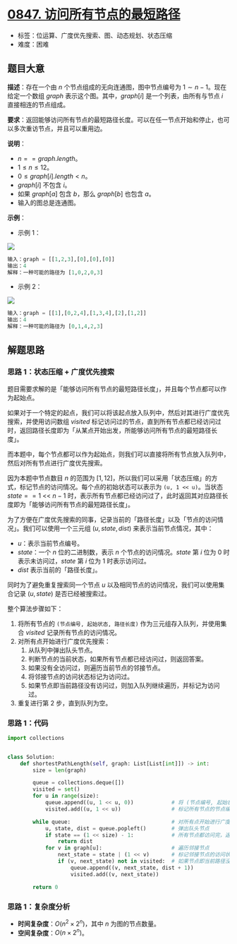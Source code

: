 # [0847. 访问所有节点的最短路径](https://leetcode.cn/problems/shortest-path-visiting-all-nodes/)

- 标签：位运算、广度优先搜索、图、动态规划、状态压缩
- 难度：困难

## 题目大意

**描述**：存在一个由 $n$ 个节点组成的无向连通图，图中节点编号为 $1 \sim n - 1$。现在给定一个数组 $graph$ 表示这个图。其中，$graph[i]$ 是一个列表，由所有与节点 $i$ 直接相连的节点组成。

**要求**：返回能够访问所有节点的最短路径长度。可以在任一节点开始和停止，也可以多次重访节点，并且可以重用边。

**说明**：

- $n == graph.length$。
- $1 \le n \le 12$。
- $0 \le graph[i].length < n$。
- $graph[i]$ 不包含 $i$。
- 如果 $graph[a]$ 包含 $b$，那么 $graph[b]$ 也包含 $a$。
- 输入的图总是连通图。

**示例**：

- 示例 1：

![](https://assets.leetcode.com/uploads/2021/05/12/shortest1-graph.jpg)

```python
输入：graph = [[1,2,3],[0],[0],[0]]
输出：4
解释：一种可能的路径为 [1,0,2,0,3]
```

- 示例 2：

![](https://assets.leetcode.com/uploads/2021/05/12/shortest2-graph.jpg)

```python
输入：graph = [[1],[0,2,4],[1,3,4],[2],[1,2]]
输出：4
解释：一种可能的路径为 [0,1,4,2,3]
```

## 解题思路

### 思路 1：状态压缩 + 广度优先搜索

 题目需要求解的是「能够访问所有节点的最短路径长度」，并且每个节点都可以作为起始点。

如果对于一个特定的起点，我们可以将该起点放入队列中，然后对其进行广度优先搜索，并使用访问数组 $visited$ 标记访问过的节点，直到所有节点都已经访问过时，返回路径长度即为「从某点开始出发，所能够访问所有节点的最短路径长度」。

而本题中，每个节点都可以作为起始点，则我们可以直接将所有节点放入队列中，然后对所有节点进行广度优先搜索。

因为本题中节点数目 $n$ 的范围为 $[1, 12]$，所以我们可以采用「状态压缩」的方式，标记节点的访问情况。每个点的初始状态可以表示为 `(u, 1 << u)`。当状态 $state == 1 \text{ <}\text{< } n - 1$ 时，表示所有节点都已经访问过了，此时返回其对应路径长度即为「能够访问所有节点的最短路径长度」。

为了方便在广度优先搜索的同事，记录当前的「路径长度」以及「节点的访问情况」。我们可以使用一个三元组 $(u, state, dist)$ 来表示当前节点情况，其中：

- $u$：表示当前节点编号。
- $state$：一个 $n$ 位的二进制数，表示 $n$ 个节点的访问情况。$state$ 第 $i$ 位为 $0$ 时表示未访问过，$state$ 第 $i$ 位为 $1$ 时表示访问过。
- $dist$ 表示当前的「路径长度」。

同时为了避免重复搜索同一个节点 $u$ 以及相同节点的访问情况，我们可以使用集合记录 $(u, state)$ 是否已经被搜索过。

整个算法步骤如下：

1. 将所有节点的 `(节点编号, 起始状态, 路径长度)` 作为三元组存入队列，并使用集合 $visited$ 记录所有节点的访问情况。
2. 对所有点开始进行广度优先搜索：
   1. 从队列中弹出队头节点。
   2. 判断节点的当前状态，如果所有节点都已经访问过，则返回答案。
   3. 如果没有全访问过，则遍历当前节点的邻接节点。
   4. 将邻接节点的访问状态标记为访问过。
   5. 如果节点即当前路径没有访问过，则加入队列继续遍历，并标记为访问过。
3. 重复进行第 $2$ 步，直到队列为空。

### 思路 1：代码

```python
import collections


class Solution:
    def shortestPathLength(self, graph: List[List[int]]) -> int:
        size = len(graph)

        queue = collections.deque([])
        visited = set()
        for u in range(size):
            queue.append((u, 1 << u, 0))            # 将 (节点编号, 起始状态, 路径长度) 存入队列
            visited.add((u, 1 << u))                # 标记所有节点的节点编号，以及当前状态

        while queue:                                # 对所有点开始进行广度优先搜索
            u, state, dist = queue.popleft()        # 弹出队头节点
            if state == (1 << size) - 1:            # 所有节点都访问完，返回答案
                return dist
            for v in graph[u]:                      # 遍历邻接节点
                next_state = state | (1 << v)       # 标记邻接节点的访问状态
                if (v, next_state) not in visited:  # 如果节点即当前路径没有访问过，则加入队列继续遍历，并标记为访问过
                    queue.append((v, next_state, dist + 1))
                    visited.add((v, next_state))

        return 0
```

### 思路 1：复杂度分析

- **时间复杂度**：$O(n^2 \times 2^n)$，其中 $n$ 为图的节点数量。
- **空间复杂度**：$O(n \times 2^n)$。


